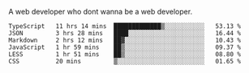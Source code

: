 A web developer who dont wanna be a web developer.

<!--START_SECTION:waka-->

```text
TypeScript   11 hrs 14 mins  █████████████▒░░░░░░░░░░░   53.13 %
JSON         3 hrs 28 mins   ████░░░░░░░░░░░░░░░░░░░░░   16.44 %
Markdown     2 hrs 12 mins   ██▓░░░░░░░░░░░░░░░░░░░░░░   10.43 %
JavaScript   1 hr 59 mins    ██▒░░░░░░░░░░░░░░░░░░░░░░   09.37 %
LESS         1 hr 51 mins    ██▒░░░░░░░░░░░░░░░░░░░░░░   08.80 %
CSS          20 mins         ▒░░░░░░░░░░░░░░░░░░░░░░░░   01.65 %
```

<!--END_SECTION:waka-->

